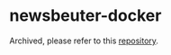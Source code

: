 # newsbeuter-docker

Archived, please refer to this [repository](https://github.com/heussd/newsboat-docker).
